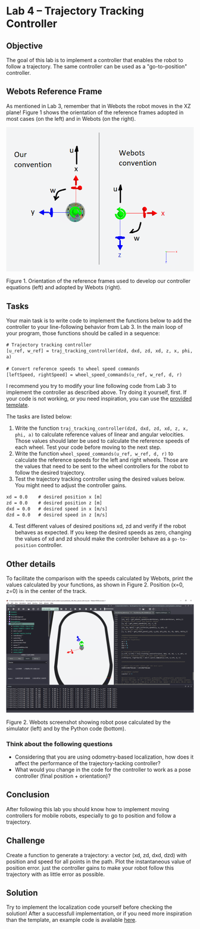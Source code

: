 # Lab 4 – Trajectory Tracking Controller

## Objective
The goal of this lab is to implement a controller that enables the robot to follow a trajectory. The same controller can be used as a "go-to-position" controller. 

## Webots Reference Frame
As mentioned in Lab 3, remember that in Webots the robot moves in the XZ plane! Figure 1 shows the orientation of the reference frames adopted in most cases (on the left) and in Webots (on the right). 

![Webots Reference Frame](/Lab3/Reference_frame_convention.png) 

Figure 1. Orientation of the reference frames used to develop our controller equations (left) and adopted by Webots (right).

## Tasks
Your main task is to write code to implement the functions below to add the controller to your line-following behavior from Lab 3. In the main loop of your program, those functions should be called in a sequence:

```
# Trajectory tracking controller
[u_ref, w_ref] = traj_tracking_controller(dzd, dxd, zd, xd, z, x, phi, a)

# Convert reference speeds to wheel speed commands
[leftSpeed, rightSpeed] = wheel_speed_commands(u_ref, w_ref, d, r)
```

I recommend you try to modify your line following code from Lab 3 to implement the controller as described above. Try doing it yourself, first. If your code is not working, or you need inspiration, you can use the [provided template](/Lab4/lab4_template.py). 

The tasks are listed below:

1. Write the function `traj_tracking_controller(dzd, dxd, zd, xd, z, x, phi, a)` to calculate reference values of linear and angular velocities. Those values should later be used to calculate the reference speeds of each wheel. Test your code before moving to the next step.
2. Write the function `wheel_speed_commands(u_ref, w_ref, d, r)` to calculate the reference speeds for the left and right wheels. Those are the values that need to be sent to the wheel controllers for the robot to follow the desired trajectory.
3. Test the trajectory tracking controller using the desired values below. You might need to adjust the controller gains.
```
xd = 0.0	# desired position x [m]
zd = 0.0	# desired position z [m]
dxd = 0.0	# desired speed in x [m/s]
dzd = 0.0	# desired speed in z [m/s]
```
4. Test different values of desired positions xd, zd and verify if the robot behaves as expected. If you keep the desired speeds as zero, changing the values of xd and zd should make the controller behave as a `go-to-position` controller. 


## Other details

To facilitate the comparison with the speeds calculated by Webots, print the values calculated by your functions, as shown in Figure 2. Position (x=0, z=0) is in the center of the track.

![Robot pose in Webots](/Lab4/Webots_screenshot_line_following_world.png)

Figure 2. Webots screenshot showing robot pose calculated by the simulator (left) and by the Python code (bottom).


### Think about the following questions

* Considering that you are using odometry-based localization, how does it affect the performance of the trajectory-tacking controller?
* What would you change in the code for the controller to work as a pose controller (final position + orientation)?

## Conclusion
After following this lab you should know how to implement moving controllers for mobile robots, especially to go to position and follow a trajectory.

## Challenge
Create a function to generate a trajectory: a vector (xd, zd, dxd, dzd) with position and speed for all points in the path. Plot the instantaneous value of position error. just the controller gains to make your robot follow this trajectory with as little error as possible. 

## Solution
Try to implement the localization code yourself before checking the solution! After a successfull implementation, or if you need more inspiration than the template, an example code is available [here](/Lab4/trajecory_tracking_controller.py).
